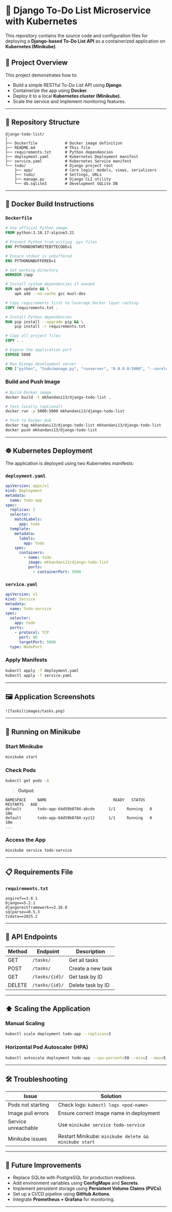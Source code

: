 # 📝 Django To-Do List Microservice with Kubernetes

This repository contains the source code and configuration files for deploying a **Django-based To-Do List API** as a containerized application on **Kubernetes (Minikube)**.

## 🔧 Project Overview

This project demonstrates how to:
- Build a simple RESTful To-Do List API using **Django**.
- Containerize the app using **Docker**.
- Deploy it to a local **Kubernetes cluster (Minikube)**.
- Scale the service and implement monitoring features.

---

## 📁 Repository Structure

```
django-todo-list/
│
├── Dockerfile            # Docker image definition
├── README.md             # This file
├── requirements.txt      # Python dependencies
├── deployment.yaml       # Kubernetes Deployment manifest
├── service.yaml          # Kubernetes Service manifest
└── todo/                 # Django project root
    ├── app/              # Core logic: models, views, serializers
    ├── todo/             # Settings, URLs
    ├── manage.py         # Django CLI utility
    └── db.sqlite3        # Development SQLite DB
```

---

## 🐳 Docker Build Instructions

### `Dockerfile`
```Dockerfile
# Use official Python image
FROM python:3.10.17-alpine3.21

# Prevent Python from writing .pyc files
ENV PYTHONDONTWRITEBYTECODE=1

# Ensure stdout is unbuffered
ENV PYTHONUNBUFFERED=1

# Set working directory
WORKDIR /app

# Install system dependencies if needed
RUN apk update && \
    apk add --no-cache gcc musl-dev

# Copy requirements first to leverage Docker layer caching
COPY requirements.txt .

# Install Python dependencies
RUN pip install --upgrade pip && \
    pip install -r requirements.txt

# Copy all project files
COPY . .

# Expose the application port
EXPOSE 5000

# Run Django development server
CMD ["python", "todo/manage.py", "runserver", "0.0.0.0:5000", "--noreload"]
```

### Build and Push Image
```bash
# Build Docker image
docker build -t mkhandani13/django-todo-list .

# Test locally (optional)
docker run -p 5000:5000 mkhandani13/django-todo-list

# Push to Docker Hub
docker tag mkhandani13/django-todo-list mkhandani13/django-todo-list
docker push mkhandani13/django-todo-list
```

---

## ☸️ Kubernetes Deployment

The application is deployed using two Kubernetes manifests:

### `deployment.yaml`
```yaml
apiVersion: apps/v1
kind: Deployment
metadata:
  name: todo-app
spec:
  replicas: 2
  selector:
    matchLabels:
      app: todo
  template:
    metadata:
      labels:
        app: todo
    spec:
      containers:
        - name: todo
          image: mkhandani13/django-todo-list
          ports:
            - containerPort: 5000
```

### `service.yaml`
```yaml
apiVersion: v1
kind: Service
metadata:
  name: todo-service
spec:
  selector:
    app: todo
  ports:
    - protocol: TCP
      port: 80
      targetPort: 5000
  type: NodePort
```

### Apply Manifests
```bash
kubectl apply -f deployment.yaml
kubectl apply -f service.yaml
```

---

## 🖼️ Application Screenshots
```
![Tasks](images/tasks.png)
```

---

## 🧪 Running on Minikube

### Start Minikube
```bash
minikube start
```

### Check Pods
```bash
kubectl get pods -A
```

> **Output:**
```
NAMESPACE     NAME                             READY   STATUS    RESTARTS   AGE
default       todo-app-64d59b8784-abcde      1/1     Running   0          10m
default       todo-app-64d59b8784-xyz12      1/1     Running   0          10m
...
```

### Access the App
```bash
minikube service todo-service
```

---

## 📋 Requirements File

### `requirements.txt`
```
asgiref==3.8.1
Django==5.2.1
djangorestframework==3.16.0
sqlparse==0.5.3
tzdata==2025.2
```

---

## 🧪 API Endpoints

| Method | Endpoint        | Description             |
|--------|------------------|--------------------------|
| GET    | `/tasks/`        | Get all tasks            |
| POST   | `/tasks/`        | Create a new task        |
| GET    | `/tasks/{id}/`   | Get task by ID           |
| DELETE | `/tasks/{id}/`   | Delete task by ID        |

---

## ⬆️ Scaling the Application

### Manual Scaling
```bash
kubectl scale deployment todo-app --replicas=3
```

### Horizontal Pod Autoscaler (HPA)
```bash
kubectl autoscale deployment todo-app --cpu-percent=50 --min=2 --max=5
```

---

## 🛠️ Troubleshooting

| Issue | Solution |
|-------|----------|
| Pods not starting | Check logs: `kubectl logs <pod-name>` |
| Image pull errors | Ensure correct image name in deployment |
| Service unreachable | Use `minikube service todo-service` |
| Minikube issues | Restart Minikube: `minikube delete && minikube start` |

---

## 🚀 Future Improvements

- Replace SQLite with PostgreSQL for production readiness.
- Add environment variables using **ConfigMaps** and **Secrets**.
- Implement persistent storage using **Persistent Volume Claims (PVCs)**.
- Set up a CI/CD pipeline using **GitHub Actions**.
- Integrate **Prometheus + Grafana** for monitoring.

---
